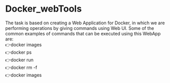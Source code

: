 # Docker_webTools
The task is based on creating a Web Application for Docker, in which we are performing operations by giving commands using Web UI. Some of the common examples of commands that can be executed using this WebApp are:
<br>
👉docker images <br>
 👉docker ps  <br>
 👉docker run <br>
 👉docker rm -f <br>
 👉docker images <br>
 
